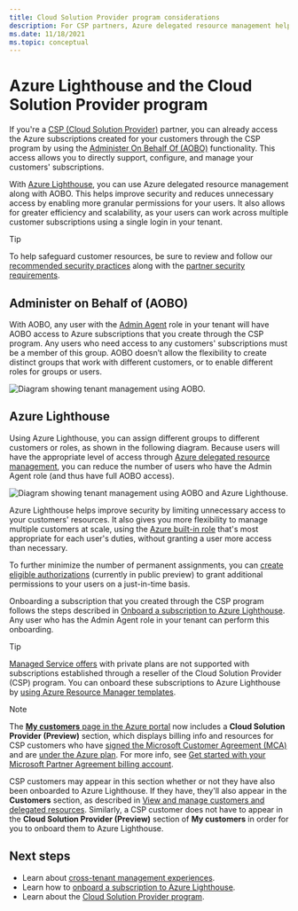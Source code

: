 ```yaml
---
title: Cloud Solution Provider program considerations
description: For CSP partners, Azure delegated resource management helps improve security and control by enabling granular permissions.
ms.date: 11/18/2021
ms.topic: conceptual
---
```


# Azure Lighthouse and the Cloud Solution Provider program

If you're a [CSP (Cloud Solution Provider)](/partner-center/csp-overview) partner, you can already access the Azure subscriptions created for your customers through the CSP program by using the [Administer On Behalf Of (AOBO)](https://channel9.msdn.com/Series/cspdev/Module-11-Admin-On-Behalf-Of-AOBO) functionality. This access allows you to directly support, configure, and manage your customers' subscriptions.

With [Azure Lighthouse](../overview.md), you can use Azure delegated resource management along with AOBO. This helps improve security and reduces unnecessary access by enabling more granular permissions for your users. It also allows for greater efficiency and scalability, as your users can work across multiple customer subscriptions using a single login in your tenant.

> [!TIP]
> To help safeguard customer resources, be sure to review and follow our [recommended security practices](recommended-security-practices.md) along with the [partner security requirements](/partner-center/partner-security-requirements).

## Administer on Behalf of (AOBO)

With AOBO, any user with the [Admin Agent](/partner-center/permissions-overview#manage-commercial-transactions-in-partner-center-azure-ad-and-csp-roles) role in your tenant will have AOBO access to Azure subscriptions that you create through the CSP program. Any users who need access to any customers' subscriptions must be a member of this group. AOBO doesn’t allow the flexibility to create distinct groups that work with different customers, or to enable different roles for groups or users.

![Diagram showing tenant management using AOBO.](../media/csp-1.jpg)

## Azure Lighthouse

Using Azure Lighthouse, you can assign different groups to different customers or roles, as shown in the following diagram. Because users will have the appropriate level of access through [Azure delegated resource management](architecture.md), you can reduce the number of users who have the Admin Agent role (and thus have full AOBO access).

![Diagram showing tenant management using AOBO and Azure Lighthouse.](../media/csp-2.jpg)

Azure Lighthouse helps improve security by limiting unnecessary access to your customers' resources. It also gives you more flexibility to manage multiple customers at scale, using the [Azure built-in role](tenants-users-roles.md#role-support-for-azure-lighthouse) that's most appropriate for each user's duties, without granting a user more access than necessary.

To further minimize the number of permanent assignments, you can [create eligible authorizations](../how-to/create-eligible-authorizations.md) (currently in public preview) to grant additional permissions to your users on a just-in-time basis.

Onboarding a subscription that you created through the CSP program follows the steps described in [Onboard a subscription to Azure Lighthouse](../how-to/onboard-customer.md). Any user who has the Admin Agent role in your tenant can perform this onboarding.

> [!TIP]
> [Managed Service offers](managed-services-offers.md) with private plans are not supported with subscriptions established through a reseller of the Cloud Solution Provider (CSP) program. You can onboard these subscriptions to Azure Lighthouse by [using Azure Resource Manager templates](../how-to/onboard-customer.md).

> [!NOTE]
> The [**My customers** page in the Azure portal](../how-to/view-manage-customers.md) now includes a **Cloud Solution Provider (Preview)** section, which displays billing info and resources for CSP customers who have [signed the Microsoft Customer Agreement (MCA)](/partner-center/confirm-customer-agreement) and are [under the Azure plan](/partner-center/azure-plan-get-started). For more info, see [Get started with your Microsoft Partner Agreement billing account](../../cost-management-billing/understand/mpa-overview.md).
>
> CSP customers may appear in this section whether or not they have also been onboarded to Azure Lighthouse. If they have, they'll also appear in the **Customers** section, as described in [View and manage customers and delegated resources](../how-to/view-manage-customers.md). Similarly, a CSP customer does not have to appear in the **Cloud Solution Provider (Preview)** section of **My customers** in order for you to onboard them to Azure Lighthouse.

## Next steps

- Learn about [cross-tenant management experiences](cross-tenant-management-experience.md).
- Learn how to [onboard a subscription to Azure Lighthouse](../how-to/onboard-customer.md).
- Learn about the [Cloud Solution Provider program](/partner-center/csp-overview).
